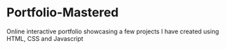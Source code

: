 # Portfolio-Mastered

Online interactive portfolio showcasing a few projects I have created using HTML, CSS and Javascript
